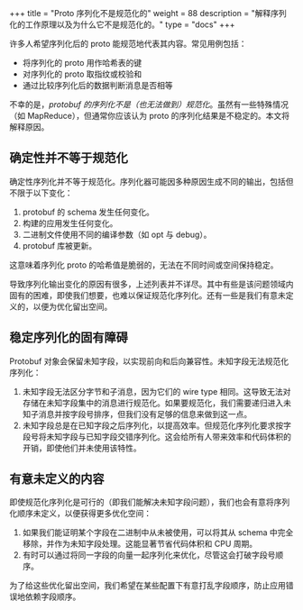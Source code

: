 +++
title = "Proto 序列化不是规范化的"
weight = 88
description = "解释序列化的工作原理以及为什么它不是规范化的。"
type = "docs"
+++

许多人希望序列化后的 proto 能规范地代表其内容。常见用例包括：

*   将序列化的 proto 用作哈希表的键
*   对序列化的 proto 取指纹或校验和
*   通过比较序列化后的数据判断消息是否相等

不幸的是，*protobuf 的序列化不是（也无法做到）规范化*。虽然有一些特殊情况（如 MapReduce），但通常你应该认为 proto 的序列化结果是不稳定的。本文将解释原因。

## 确定性并不等于规范化

确定性序列化并不等于规范化。序列化器可能因多种原因生成不同的输出，包括但不限于以下变化：

1.  protobuf 的 schema 发生任何变化。
1.  构建的应用发生任何变化。
1.  二进制文件使用不同的编译参数（如 opt 与 debug）。
1.  protobuf 库被更新。

这意味着序列化 proto 的哈希值是脆弱的，无法在不同时间或空间保持稳定。

导致序列化输出变化的原因有很多，上述列表并不详尽。其中有些是该问题领域内固有的困难，即使我们想要，也难以保证规范化序列化。还有一些是我们有意未定义的，以便为优化留出空间。

## 稳定序列化的固有障碍

Protobuf 对象会保留未知字段，以实现前向和后向兼容性。未知字段无法规范化序列化：

1.  未知字段无法区分字节和子消息，因为它们的 wire type 相同。这导致无法对存储在未知字段集中的消息进行规范化。如果要规范化，我们需要递归进入未知子消息并按字段号排序，但我们没有足够的信息来做到这一点。
1.  未知字段总是在已知字段之后序列化，以提高效率。但规范化序列化要求按字段号将未知字段与已知字段交错序列化。这会给所有人带来效率和代码体积的开销，即使他们并未使用该特性。

## 有意未定义的内容

即使规范化序列化是可行的（即我们能解决未知字段问题），我们也会有意将序列化顺序未定义，以便获得更多优化空间：

1.  如果我们能证明某个字段在二进制中从未被使用，可以将其从 schema 中完全移除，并作为未知字段处理。这能显著节省代码体积和 CPU 周期。
2.  有时可以通过将同一字段的向量一起序列化来优化，尽管这会打破字段号顺序。

为了给这些优化留出空间，我们希望在某些配置下有意打乱字段顺序，防止应用错误地依赖字段顺序。
